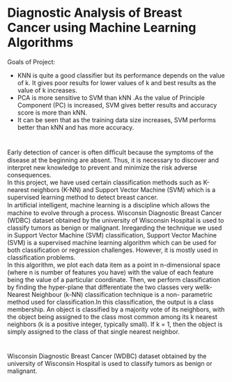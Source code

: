 # Diagnostic Analysis of Breast Cancer using Machine Learning Algorithms 
 
Goals of Project:               
         
* KNN is quite a good classifier but its performance depends on the value of k. It gives poor results for lower values of k and best results as the value of k increases.
* PCA is more sensitive to SVM than kNN .As the value of Principle Component (PC) is increased, SVM gives better results and accuracy score is more than kNN.
* It can be seen that as the training data size increases, SVM performs better than kNN and has more accuracy.                     
      
#      
Early detection of cancer is often difﬁcult because the symptoms of the disease at the beginning are absent. Thus, it is necessary to discover and interpret new knowledge to prevent and minimize the risk adverse consequences.                        
In this project, we have used certain classification methods such as K-nearest neighbors (K-NN) and Support Vector Machine (SVM) which is a supervised learning method to detect breast cancer.       
In artiﬁcial intelligent, machine learning is a discipline which allows the machine to evolve through a process. Wisconsin Diagnostic Breast Cancer (WDBC) dataset obtained by the university of Wisconsin Hospital is used to classify tumors as benign or malignant. Inregarding the technique we used in Support Vector Machine (SVM) classification, Support Vector Machine (SVM) is a supervised machine learning algorithm which can be used for both classification or regression challenges. However, it is mostly used in classification problems.       
In this algorithm, we plot each data item as a point in n-dimensional space (where n is number of features you have) with the value of each feature being the value of a particular coordinate. Then, we perform classification by finding the hyper-plane that differentiate the two classes very wellk- Nearest Neighbour (k-NN) classification technique is a non- parametric method used for classification.In this classification, the output is a class membership.
An object is classified by a majority vote of its neighbors, with the object being assigned to the class most common among its k nearest neighbors (k is a positive integer, typically small). If k = 1, then the object is simply assigned to the class of that single nearest neighbor.        

#     

Wisconsin Diagnostic Breast Cancer (WDBC) dataset obtained by the university of Wisconsin Hospital is used to classify tumors as benign or malignant.

